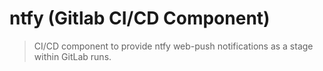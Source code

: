 # ntfy (Gitlab CI/CD Component)

> CI/CD component to provide ntfy web-push notifications as a stage within GitLab runs.
